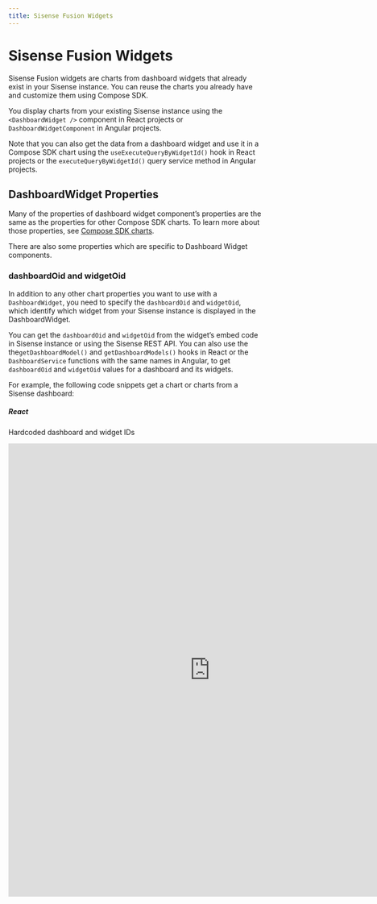 ```yaml
---
title: Sisense Fusion Widgets
---
```


# Sisense Fusion Widgets

Sisense Fusion widgets are charts from dashboard widgets that already exist in your Sisense instance. You can reuse the charts you already have and customize them using Compose SDK.

You display charts from your existing Sisense instance using the `<DashboardWidget />` component in React projects or `DashboardWidgetComponent` in Angular projects.

Note that you can also get the data from a dashboard widget and use it in a Compose SDK chart using the `useExecuteQueryByWidgetId()` hook in React projects or the `executeQueryByWidgetId()` query service method in Angular projects.

## DashboardWidget Properties

Many of the properties of dashboard widget component’s properties are the same as the properties for other Compose SDK charts. To learn more about those properties, see [Compose SDK charts](./guide-compose-sdk-charts.md).

There are also some properties which are specific to Dashboard Widget components.

### dashboardOid and widgetOid

In addition to any other chart properties you want to use with a `DashboardWidget`, you need to specify the `dashboardOid` and `widgetOid`, which identify which widget from your Sisense instance is displayed in the DashboardWidget.

You can get the `dashboardOid` and `widgetOid` from the widget’s embed code in Sisense instance or using the Sisense REST API. You can also use the the`getDashboardModel()` and `getDashboardModels()` hooks in React or the `DashboardService` functions with the same names in Angular, to get `dashboardOid` and `widgetOid` values for a dashboard and its widgets.

For example, the following code snippets get a chart or charts from a Sisense dashboard:

##### React

Hardcoded dashboard and widget IDs

<iframe
 src='https://csdk-playground.sisense.com/?example=charts-guide/widget-component&mode=docs'
 width=800
 height=900
 style='border:none;'
/>

Retrieve widget IDs using hook

<iframe
 src='https://csdk-playground.sisense.com/?example=charts-guide/widget-hook&mode=docs'
 width=800
 height=975
 style='border:none;'
/>

##### Angular

```ts
// Hardcoded dashboard and widget IDs
// Component behavior in .component.ts

chart = {
  dashboardOid: '65536353a90176002a68e5aa',
  widgetOid: '6553637ea90176002a68e5ac',
};
```

```html
<!--Hardcoded dashboard and widget IDs-->
<!--Component HTML template in .component.html-->

<csdk-dashboard-widget [dashboardOid]="chart.dashboardOid" [widgetOid]="chart.widgetOid" />
```

### Widget Properties

Since the DashboardWidget component includes the widget wrapper over a chart, it has properties for customizing the widget, including:

- `title` - Widget title
- `description` - Widget description
- `styleOptions` - Configuration options that define the style of the widget

#### Additional Properties

In addition to the standard chart properties, widget properties, and properties to identify which widget to display, DashboardWidgets also have properties that allow you to define the interplay between the widget as it is set up in your Sisense instance and customizations you apply in code.

These properties include:

- `includeDashboardFilters` - Whether to include filters and highlights that are set in both the original widget in your Sisense instance
- `filtersMergeStrategy` - How to reconcile filters and highlights that are set in both the original widget in your Sisense instance and filters and highlights set in code

